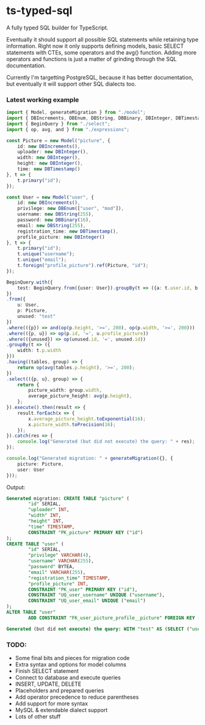 # ts-typed-sql
A fully typed SQL builder for TypeScript.

Eventually it should support all possible SQL statements while retaining type information. Right now it only supports defining models, basic SELECT statements with CTEs, some operators and the avg() function. Adding more operators and functions is just a matter of grinding through the SQL documentation.

Currently I'm targetting PostgreSQL, because it has better documentation, but eventually it will support other SQL dialects too.

### Latest working example

```typescript
import { Model, generateMigration } from "./model";
import { DBIncrements, DBEnum, DBString, DBBinary, DBInteger, DBTimestamp } from "./columns";
import { BeginQuery } from "./select";
import { op, avg, and } from "./expressions";

const Picture = new Model("picture", {
    id: new DBIncrements(),
    uploader: new DBInteger(),
    width: new DBInteger(),
    height: new DBInteger(),
    time: new DBTimestamp()
}, t => {
    t.primary("id");
});

const User = new Model("user", {
    id: new DBIncrements(),
    privilege: new DBEnum(["user", "mod"]),
    username: new DBString(255),
    password: new DBBinary(16),
    email: new DBString(255),
    registration_time: new DBTimestamp(),
    profile_picture: new DBInteger()
}, t => {
    t.primary("id");
    t.unique("username");
    t.unique("email");
    t.foreign("profile_picture").ref(Picture, "id");
});

BeginQuery.with({
    test: BeginQuery.from({user: User}).groupBy(t => ({a: t.user.id, b: t.user.email})).select((t, g) => ({id: g.a, email: g.b}))
})
.from({
    u: User,
    p: Picture,
    unused: "test"
})
.where(({p}) => and(op(p.height, '>=', 200), op(p.width, '>=', 200)))
.where(({p, u}) => op(p.id, '=', u.profile_picture))
.where(({unused}) => op(unused.id, '=', unused.id))
.groupBy(t => ({
    width: t.p.width
}))
.having((tables, group) => {
    return op(avg(tables.p.height), '>=', 200);
})
.select(({p, u}, group) => {
    return {
        picture_width: group.width,
        average_picture_height: avg(p.height),
    };
}).execute().then(result => {
    result.forEach(x => {
        x.average_picture_height.toExponential(16);
        x.picture_width.toPrecision(16);
    });
}).catch(res => {
    console.log("Generated (but did not execute) the query: " + res);
});

console.log("Generated migration: " + generateMigration({}, {
    picture: Picture,
    user: User
}));
```

Output:

```SQL
Generated migration: CREATE TABLE "picture" (
        "id" SERIAL,
        "uploader" INT,
        "width" INT,
        "height" INT,
        "time" TIMESTAMP,
        CONSTRAINT "PK_picture" PRIMARY KEY ("id")
);
CREATE TABLE "user" (
        "id" SERIAL,
        "privilege" VARCHAR(4),
        "username" VARCHAR(255),
        "password" BYTEA,
        "email" VARCHAR(255),
        "registration_time" TIMESTAMP,
        "profile_picture" INT,
        CONSTRAINT "PK_user" PRIMARY KEY ("id"),
        CONSTRAINT "UQ_user_username" UNIQUE ("username"),
        CONSTRAINT "UQ_user_email" UNIQUE ("email")
);
ALTER TABLE "user"
        ADD CONSTRAINT "FK_user_picture_profile__picture" FOREIGN KEY ("profile_picture") REFERENCES "picture"("id");

Generated (but did not execute) the query: WITH "test" AS (SELECT ("user"."id") AS "id",("user"."email") AS "email" FROM "user" AS "user" GROUP BY "user"."id","user"."email") SELECT ("p"."width") AS "picture_width",(AVG("p"."height")) AS "average_picture_height" FROM "user" AS "u","picture" AS "p","test" AS "unused" WHERE ((("p"."height") >= (200)) AND (("p"."width") >= (200))) AND (("p"."id") = ("u"."profile_picture")) AND (("unused"."id") = ("unused"."id")) GROUP BY "p"."width" HAVING ((AVG("p"."height")) >= (200))
```

### TODO:

 - Some final bits and pieces for migration code
 - Extra syntax and options for model columns
 - Finish SELECT statement
 - Connect to database and execute queries
 - INSERT, UPDATE, DELETE
 - Placeholders and prepared queries
 - Add operator precedence to reduce parentheses
 - Add support for more syntax
 - MySQL & extendable dialect support
 - Lots of other stuff